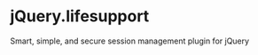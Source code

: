jQuery.lifesupport
==================
Smart, simple, and secure session management plugin for jQuery  
